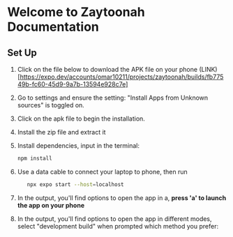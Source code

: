 # Welcome to Zaytoonah Documentation

## Set Up

1. Click on the file below to download the APK file on your phone
(LINK)[https://expo.dev/accounts/omar10211/projects/zaytoonah/builds/fb77549b-fc60-45d9-9a7b-13594e928c7e]

2. Go to settings and ensure the setting: "Install Apps from Unknown sources" is toggled on.

3. Click on the apk file to begin the installation.

4. Install the zip file and extract it

5. Install dependencies, input in the terminal:

   ```bash
   npm install
   ```

6. Use a data cable to connect your laptop to phone, then run
   ```bash
      npx expo start --host=localhost
   ```

7. In the output, you'll find options to open the app in a, **press 'a' to launch the app on your phone**

8. In the output, you'll find options to open the app in different modes, select "development build" when prompted which method you prefer:

